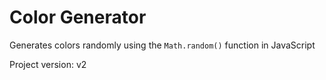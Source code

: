# Color Generator
Generates colors randomly using the ``Math.random()`` function in JavaScript

Project version: v2
